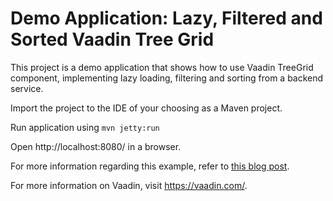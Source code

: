 # Demo Application: Lazy, Filtered and Sorted Vaadin Tree Grid

This project is a demo application that shows how to use Vaadin TreeGrid component, implementing lazy loading, filtering and sorting from a backend service.

Import the project to the IDE of your choosing as a Maven project. 

Run application using
`mvn jetty:run`

Open http://localhost:8080/ in a browser.

For more information regarding this example, refer to [this blog post]().

For more information on Vaadin, visit https://vaadin.com/.